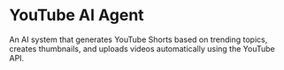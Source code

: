 # YouTube AI Agent

An AI system that generates YouTube Shorts based on trending topics, creates thumbnails, and uploads videos automatically using the YouTube API.